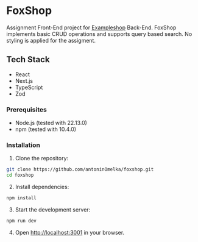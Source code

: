 # FoxShop

Assignment Front-End project for [Exampleshop](https://hub.docker.com/r/sajdlavantro/exampleshop) Back-End. FoxShop implements basic CRUD operations and supports query based search. 
No styling is applied for the assigment.

## Tech Stack

- React
- Next.js
- TypeScript
- Zod

### Prerequisites

- Node.js (tested with 22.13.0)
- npm (tested with 10.4.0)

### Installation

1. Clone the repository:
```bash
git clone https://github.com/antoninOmelka/foxshop.git
cd foxshop
```

2. Install dependencies:
```bash
npm install
```

3. Start the development server:
```bash
npm run dev
```

4. Open [http://localhost:3001](http://localhost:3001) in your browser.
